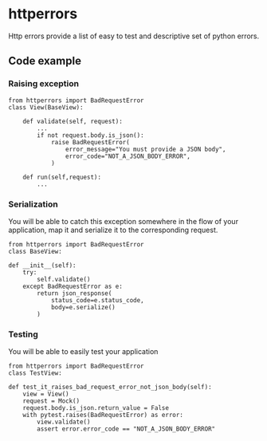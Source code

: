 # httperrors

Http errors provide a list of easy to test and descriptive set of python errors.


## Code example

### Raising exception

    from httperrors import BadRequestError
    class View(BaseView):

        def validate(self, request):
            ... 
            if not request.body.is_json():
                raise BadRequestError(
                	error_message="You must provide a JSON body",
                	error_code="NOT_A_JSON_BODY_ERROR",
                )

        def run(self,request):
            ...

### Serialization

You will be able to catch this exception somewhere in the flow of your application, map it and serialize it to the corresponding request.

    from httperrors import BadRequestError
    class BaseView:

    def __init__(self):
    	try:
    		self.validate()
    	except BadRequestError as e:
    		return json_response(
    			status_code=e.status_code,
    			body=e.serialize()
    		)


### Testing

You will be able to easily test your application

    from httperrors import BadRequestError
    class TestView:

    def test_it_raises_bad_request_error_not_json_body(self):
    	view = View()
    	request = Mock()
    	request.body.is_json.return_value = False
    	with pytest.raises(BadRequestError) as error:
    		view.validate()
    		assert error.error_code == "NOT_A_JSON_BODY_ERROR"

